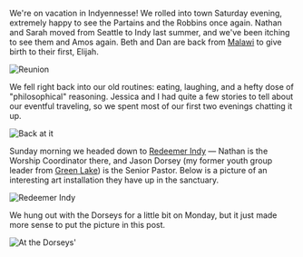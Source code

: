 We're on vacation in Indyennesse!  We rolled into town Saturday evening, extremely happy to see the Partains and the Robbins once again.  Nathan and Sarah moved from Seattle to Indy last summer, and we've been itching to see them and Amos again.  Beth and Dan are back from <a href="https://www.cia.gov/library/publications/the-world-factbook/geos/mi.html">Malawi</a> to give birth to their first, Elijah.

<img src="http://threebrothers.org/brendan/blog/files/indytrip/01sa.JPG" alt="Reunion" />

We fell right back into our old routines: eating, laughing, and a hefty dose of "philosophical" reasoning.  Jessica and I had quite a few stories to tell about our eventful traveling, so we spent most of our first two evenings chatting it up.

<img src="http://threebrothers.org/brendan/blog/files/indytrip/01su.JPG" alt="Back at it" />

Sunday morning we headed down to <a href="http://www.redeemindy.org">Redeemer Indy</a> &mdash; Nathan is the Worship Coordinator there, and Jason Dorsey (my former youth group leader from <a href="http://crosspointchurches.org">Green Lake</a>) is the Senior Pastor.  Below is a picture of an interesting art installation they have up in the sanctuary.

<img src="http://threebrothers.org/brendan/blog/files/indytrip/02su.JPG" alt="Redeemer Indy" />

We hung out with the Dorseys for a little bit on Monday, but it just made more sense to put the picture in this post.

<img src="http://threebrothers.org/brendan/blog/files/indytrip/03su.JPG" alt="At the Dorseys'" />